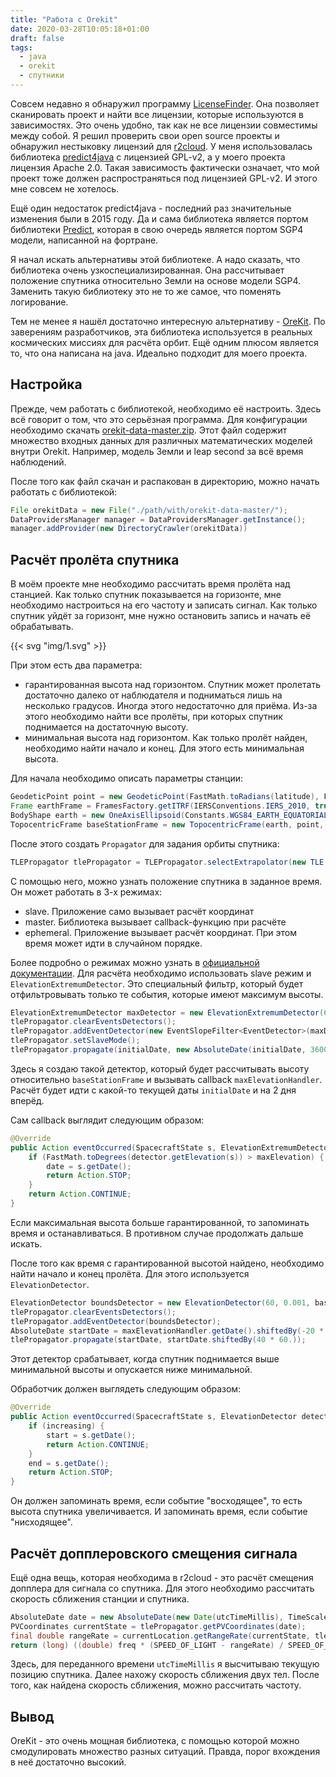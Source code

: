 ```yaml
---
title: "Работа с Orekit"
date: 2020-03-28T10:05:18+01:00
draft: false
tags:
  - java
  - orekit
  - спутники
---
```


Совсем недавно я обнаружил программу [LicenseFinder](https://github.com/pivotal/LicenseFinder). Она позволяет сканировать проект и найти все лицензии, которые используются в зависимостях. Это очень удобно, так как не все лицензии совместимы между собой. Я решил проверить свои open source проекты и обнаружил нестыковку лицензий для [r2cloud](https://github.com/dernasherbrezon/r2cloud). У меня использовалась библиотека [predict4java](https://github.com/g4dpz/predict4java) с лицензией GPL-v2, а у моего проекта лицензия Apache 2.0. Такая зависимость фактически означает, что мой проект тоже должен распространяться под лицензией GPL-v2. И этого мне совсем не хотелось.

Ещё один недостаток predict4java - последний раз значительные изменения были в 2015 году. Да и сама библиотека является портом библиотеки [Predict](http://www.qsl.net/kd2bd/predict.html), которая в свою очередь является портом SGP4 модели, написанной на фортране. 

Я начал искать альтернативы этой библиотеке. А надо сказать, что библиотека очень узкоспециализированная. Она рассчитывает положение спутника относительно Земли на основе модели SGP4. Заменить такую библиотеку это не то же самое, что поменять логирование.

Тем не менее я нашёл достаточно интересную альтернативу - [OreKit](https://www.orekit.org). По заверениям разработчиков, эта библиотека используется в реальных космических миссиях для расчёта орбит. Ещё одним плюсом является то, что она написана на java. Идеально подходит для моего проекта.  

## Настройка

Прежде, чем работать с библиотекой, необходимо её настроить. Здесь всё говорит о том, что это серьёзная программа. Для конфигурации необходимо скачать [orekit-data-master.zip](https://gitlab.orekit.org/orekit/orekit-data/-/archive/master/orekit-data-master.zip). Этот файл содержит множество входных данных для различных математических моделей внутри Orekit. Например, модель Земли и leap second за всё время наблюдений.

После того как файл скачан и распакован в директорию, можно начать работать с библиотекой:

```java
File orekitData = new File("./path/with/orekit-data-master/");
DataProvidersManager manager = DataProvidersManager.getInstance();
manager.addProvider(new DirectoryCrawler(orekitData))
```

## Расчёт пролёта спутника

В моём проекте мне необходимо рассчитать время пролёта над станцией. Как только спутник показывается на горизонте, мне необходимо настроиться на его частоту и записать сигнал. Как только спутник уйдёт за горизонт, мне нужно остановить запись и начать её обрабатывать.

{{< svg "img/1.svg" >}}

При этом есть два параметра:

 * гарантированная высота над горизонтом. Спутник может пролетать достаточно далеко от наблюдателя и подниматься лишь на несколько градусов. Иногда этого недостаточно для приёма. Из-за этого необходимо найти все пролёты, при которых спутник поднимается на достаточную высоту.
 * минимальная высота над горизонтом. Как только пролёт найден, необходимо найти начало и конец. Для этого есть минимальная высота.
 
Для начала необходимо описать параметры станции:

```java
GeodeticPoint point = new GeodeticPoint(FastMath.toRadians(latitude), FastMath.toRadians(longitude), 0.0)
Frame earthFrame = FramesFactory.getITRF(IERSConventions.IERS_2010, true);
BodyShape earth = new OneAxisEllipsoid(Constants.WGS84_EARTH_EQUATORIAL_RADIUS, Constants.WGS84_EARTH_FLATTENING, earthFrame);
TopocentricFrame baseStationFrame = new TopocentricFrame(earth, point, "station");
```

После этого создать ```Propagator``` для задания орбиты спутника:

```java
TLEPropagator tlePropagator = TLEPropagator.selectExtrapolator(new TLE("row 1", "row 2"));
```

С помощью него, можно узнать положение спутника в заданное время. Он может работать в 3-х режимах:

 * slave. Приложение само вызывает расчёт координат
 * master. Библиотека вызывает callback-функцию при расчёте
 * ephemeral. Приложение вызывает расчёт координат. При этом время может идти в случайном порядке.
 
Более подробно о режимах можно узнать в [официальной документации](https://www.orekit.org/site-orekit-tutorials-10.1/tutorials/propagation.html). Для расчёта необходимо использовать slave режим и ```ElevationExtremumDetector```. Это специальный фильтр, который будет отфильтровывать только те события, которые имеют максимум высоты.

```java
ElevationExtremumDetector maxDetector = new ElevationExtremumDetector(60, 0.001, baseStationFrame).withMaxIter(48 * 60).withHandler(maxElevationHandler);
tlePropagator.clearEventsDetectors();
tlePropagator.addEventDetector(new EventSlopeFilter<EventDetector>(maxDetector, FilterType.TRIGGER_ONLY_DECREASING_EVENTS));
tlePropagator.setSlaveMode();
tlePropagator.propagate(initialDate, new AbsoluteDate(initialDate, 3600. * 24 * 2));
```

Здесь я создаю такой детектор, который будет рассчитывать высоту относительно ```baseStationFrame``` и вызывать callback ```maxElevationHandler```. Расчёт будет идти с какой-то текущей даты ```initialDate``` и на 2 дня вперёд.

Сам callback выглядит следующим образом:

```java
@Override
public Action eventOccurred(SpacecraftState s, ElevationExtremumDetector detector, boolean increasing) {
	if (FastMath.toDegrees(detector.getElevation(s)) > maxElevation) {
		date = s.getDate();
		return Action.STOP;
	}
	return Action.CONTINUE;
}
```

Если максимальная высота больше гарантированной, то запоминать время и останавливаться. В противном случае продолжать дальше искать.

После того как время с гарантированной высотой найдено, необходимо найти начало и конец пролёта. Для этого используется ```ElevationDetector```.

```java
ElevationDetector boundsDetector = new ElevationDetector(60, 0.001, baseStationFrame).withConstantElevation(FastMath.toRadians(minElevation)).withHandler(minElevationHandler);
tlePropagator.clearEventsDetectors();
tlePropagator.addEventDetector(boundsDetector);
AbsoluteDate startDate = maxElevationHandler.getDate().shiftedBy(-20 * 60.0);
tlePropagator.propagate(startDate, startDate.shiftedBy(40 * 60.));
```

Этот детектор срабатывает, когда спутник поднимается выше минимальной высоты и опускается ниже минимальной.

Обработчик должен выглядеть следующим образом:

```java
@Override
public Action eventOccurred(SpacecraftState s, ElevationDetector detector, boolean increasing) {
	if (increasing) {
		start = s.getDate();
		return Action.CONTINUE;
	}
	end = s.getDate();
	return Action.STOP;
}
```

Он должен запоминать время, если событие "восходящее", то есть высота спутника увеличивается. И запоминать время, если событие "нисходящее".

## Расчёт допплеровского смещения сигнала

Ещё одна вещь, которая необходима в r2cloud - это расчёт смещения допплера для сигнала со спутника. Для этого необходимо рассчитать скорость сближения станции и спутника.

```java
AbsoluteDate date = new AbsoluteDate(new Date(utcTimeMillis), TimeScalesFactory.getUTC());
PVCoordinates currentState = tlePropagator.getPVCoordinates(date);
final double rangeRate = currentLocation.getRangeRate(currentState, tlePropagator.getFrame(), date);
return (long) ((double) freq * (SPEED_OF_LIGHT - rangeRate) / SPEED_OF_LIGHT);
```

Здесь, для переданного времени ```utcTimeMillis``` я высчитываю текущую позицию спутника. Далее нахожу скорость сближения двух тел. После того, как найдена скорость сближения, можно рассчитать частоту.

## Вывод

OreKit - это очень мощная библиотека, с помощью которой можно смодулировать множество разных ситуаций. Правда, порог вхождения в неё достаточно высокий.	
